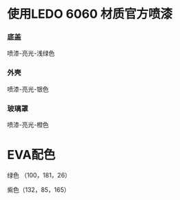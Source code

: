 # 使用LEDO 6060 材质官方喷漆

### 底盖

喷漆-亮光-浅绿色  

### 外壳

喷漆-亮光-银色

### 玻璃罩

喷漆-亮光-橙色





# EVA配色

绿色 （100，181，26）

紫色（132，85，165）
